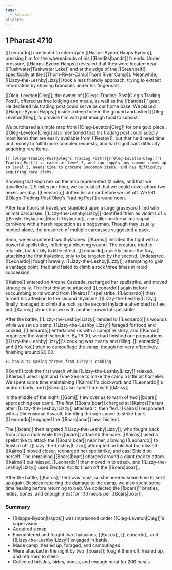 ```yaml
---
tags:
  - Session
aliases:
---
```

## 1 Pharast 4710
[[Leonardo]] continued to interrogate [[Happs-Bydon|Happs Bydon]], pressing him for the whereabouts of his [[Bandits|bandit]] friends. Under pressure, [[Happs-Bydon|Happs]] revealed that they were located near [[Tuskwater|Tuskwater Lake]] and at the edge of the [[Greenbelt]], specifically at the [[Thorn-River-Camp|Thorn River Camp]]. Meanwhile, [[Lizzy-the-Leshby|Lizzy]] took a less friendly approach, trying to extract information by shoving branches under his fingernails.

[[Oleg-Leveton|Oleg]], the owner of [[Olegs-Trading-Post|Oleg's Trading Post]], offered us free lodging and meals, as well as the [[bandits]]' gear. He declared his trading post could serve as our home base. We placed [[Happs-Bydon|Happs]] inside a deep hole in the ground and asked [[Oleg-Leveton|Oleg]] to provide him with just enough food to subsist.

We purchased a simple map from [[Oleg-Leveton|Oleg]] for one gold piece. [[Oleg-Leveton|Oleg]] also mentioned that his trading post could supply most items that are easily available from [[Restov]], but that he'd need time and money to fullfil more complex requests, and had significant difficulty acquiring rare items.
 
`[[[[Olegs-Trading-Post|Oleg's Trading Post]]|[[Oleg-Leveton|Oleg]]'s Trading Post]] is rated at level 3, and can supply any common items up to level 3, needs time to procure uncommon items, and has difficulty acquiring rare items.`
 
Knowing that each hex on the map represented 12 miles, and that we travelled at 2.5 miles per hour, we calculated that we could cover about two hexes per day. [[Leonardo]] doffed his armor before we set off. We left [[Olegs-Trading-Post|Oleg's Trading Post]] around noon.

After four hours of travel, we stumbled upon a large graveyard filled with animal carcasses. [[Lizzy-the-Leshby|Lizzy]] identified them as victims of a [[Brush-Thylacines|Brush Thylacine]], a smaller nocturnal marsupial carnivore with a harsh reputation as a bogeyman. Though they usually hunted alone, the presence of multiple carcasses suggested a pack.

Soon, we encountered two thylacines. [[Kairos]] initiated the fight with a powerful spellstrike, inflicting a bleeding wound. The creature tried to retaliate, but luckily to little effect. [[Leonardo]] quickly joined the fray, attacking the first thylacine, only to be targeted by the second. Undeterred, [[Leonardo]] fought bravely. [[Lizzy-the-Leshby|Lizzy]], attempting to gain a vantage point, tried and failed to climb a rock three times in rapid succession.

[[Kairos]] entered an Arcane Cascade, recharged her spellstrike, and moved strategically. The first thylacine attacked [[Leonardo]] again before succumbing to its wound from [[Kairos]]' spellstrike. [[Leonardo]] then turned his attention to the second thylacine. [[Lizzy-the-Leshby|Lizzy]] finally managed to climb the rock as the second thylacine attempted to flee, but [[Kairos]] struck it down with another powerful spellstrike.

After the battle, [[Lizzy-the-Leshby|Lizzy]] tended to [[Leonardo]]'s wounds while we set up camp. [[Lizzy-the-Leshby|Lizzy]] foraged for food and cooked, [[Leonardo]] entertained us with a campfire story, and [[Kairos]] organized the watch schedule. By 18:00, we had finished our preparations. [[Lizzy-the-Leshby|Lizzy]]'s cooking was hearty and filling. [[Leonardo]] and [[Kairos]] tried to camouflage the camp, though not very effectively, finishing around 20:00.

`+1 bonus to saving throws from Lizzy's cooking`

[[Gomi]] took the first watch while [[Lizzy-the-Leshby|Lizzy]] relaxed. [[Kairos]] used Light and Time Sense to make the camp a little bit homelier. We spent some time maintaining [[Kairos]]'s clockwork and [[Leonardo]]'s android body, and [[Kairos]] also spent time with [[Missy]].

In the middle of the night, [[Gomi]] flew over us to warn of two [[boars]] approaching our camp. The first [[Boars|boar]] charged at [[Kairos]]'s tent after [[Lizzy-the-Leshby|Lizzy]] attacked it, then fled. [[Kairos]] responded with a Dimensional Assault, tumbling through space to strike back. [[Leonardo]] engaged the [[Boars|boar]] near his tent.

The [[boars]] then targeted [[Lizzy-the-Leshby|Lizzy]], who fought back from atop a rock while the [[boars]] attacked the base. [[Kairos]] used a spellstrike to attack the [[Boars|boar]] near her, allowing [[Leonardo]] to finish it off. [[Lizzy-the-Leshby|Lizzy]] attempted an Inkshot but missed. [[Kairos]] moved closer, recharged her spellstrike, and cast Shield on herself. The remaining [[Boars|boar]] charged around a giant rock to attack [[Kairos]] but missed. [[Leonardo]] then moved in to attack, and [[Lizzy-the-Leshby|Lizzy]] used Electric Arc to finish off the [[Boars|boar]].

After the battle, [[Kairos]]' tent was toast, so she needed some time to set it up again. Besides repairing the damage to the camp, we also spent some time healing before returning to bed. We collected the [[boars]]' bristles, hides, bones, and enough meat for 100 meals per [[Boars|boar]].
### Summary
- [[Happs-Bydon|Happs]] was imprisoned under [[Oleg-Leveton|Oleg]]'s supervision
- Acquired a map
- Encountered and fought two thylacines; [[Kairos]], [[Leonardo]], and [[Lizzy-the-Leshby|Lizzy]] engaged in battle.
- Made camp, healed up, foraged, and camouflaged
- Were attacked in the night by two [[boars]]; fought them off, healed up, and returned to sleep
- Collected bristles, hides, bones, and enough meat for 200 meals 